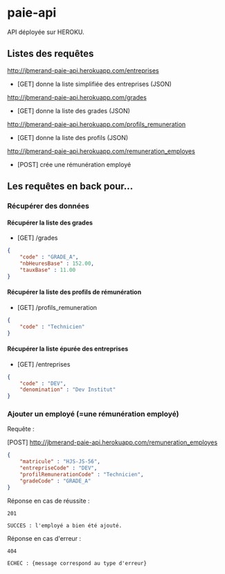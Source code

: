# paie-api

API déployée sur HEROKU.

## Listes des requêtes

http://jbmerand-paie-api.herokuapp.com/entreprises
- [GET] donne la liste simplifiée des entreprises (JSON)

http://jbmerand-paie-api.herokuapp.com/grades
- [GET] donne la liste des grades (JSON)

http://jbmerand-paie-api.herokuapp.com/profils_remuneration
- [GET] donne la liste des profils (JSON)

http://jbmerand-paie-api.herokuapp.com/remuneration_employes
- [POST] crée une rémunération employé

## Les requêtes en back pour...

### Récupérer des données
  
#### Récupérer la liste des grades
- [GET] /grades
```JSON
{
    "code" : "GRADE_A",
    "nbHeuresBase" : 152.00,
    "tauxBase" : 11.00
}
```

#### Récupérer la liste des profils de rémunération
- [GET] /profils_remuneration
```JSON
{
    "code" : "Technicien"
}
```

#### Récupérer la liste épurée des entreprises
- [GET] /entreprises
```JSON
{
    "code" : "DEV",
    "denomination" : "Dev Institut"
}
```

### Ajouter un employé (=une rémunération employé)

Requête  :

[POST] http://jbmerand-paie-api.herokuapp.com/remuneration_employes
```JSON
{
    "matricule" : "HJS-JS-56",
    "entrepriseCode" : "DEV",
    "profilRemunerationCode" : "Technicien",
    "gradeCode" : "GRADE_A"
}
```

Réponse en cas de réussite :
```
201

SUCCES : l'employé a bien été ajouté.

```
Réponse en cas d'erreur :

```
404
    
ECHEC : {message correspond au type d'erreur}
```